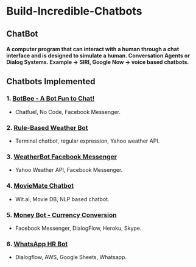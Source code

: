 # Build-Incredible-Chatbots

## ChatBot
#### A computer program that can interact with a human through a chat interface and is designed to simulate a human. Conversation Agents or Dialog Systems. Example -> SIRI, Google Now -> voice based chatbots.

## Chatbots Implemented
### 1. [BotBee - A Bot Fun to Chat!](https://github.com/Amitha353/Build-Incredible-Chatbots/wiki/BotBee---Fun-to-chat!)
   * Chatfuel, No Code, Facebook Messenger.
### 2. [Rule-Based Weather Bot](https://github.com/Amitha353/Build-Incredible-Chatbots/wiki/Building-a-Rule-Based-Weather-Bot)
   * Terminal chatbot, regular expression, Yahoo weather API.
### 3. [WeatherBot Facebook Messenger](https://github.com/Amitha353/Build-Incredible-Chatbots/wiki/Weather-Bot-Meets-Facebook-Messenger!)
   * Yahoo Weather API, Facebook Messenger.
### 4. [MovieMate Chatbot](https://github.com/Amitha353/Build-Incredible-Chatbots/wiki/MovieMate---A-chatbot-that-knows-everything-about-movies!)
   * Wit.ai, Movie DB, NLP based chatbot.
### 5. [Money Bot - Currency Conversion](https://github.com/Amitha353/Build-Incredible-Chatbots/wiki/Money-Bot---Currency-Conversion)
   * Facebook Messenger, DialogFlow, Heroku, Skype.
### 6. [WhatsApp HR Bot](https://github.com/Amitha353/Build-Incredible-Chatbots/wiki/Building-Bots-for-WhatsAPP)
   * Dialogflow, AWS, Google Sheets, Whatsapp.
